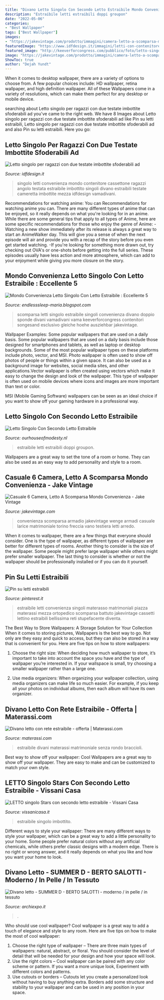 ```yaml
---
title: "Divano Letto Singolo Con Secondo Letto Estraibile Mondo Convenienza - Mondo Convenienza Letto Singolo Con Letto Estraibile : Eccellente 5"
description: "Estraibile letti estraibili doppi groupon"
date: "2022-05-06"
categories:
- "Best Wallpaper"
tags: ["Best Wallpaper"]
images:
- "https://jakevintage.com/prodotto/immagini/camera-letto-a-scomparsa-mondo-convenienza-6-8630.jpg"
featuredImage: "https://www.idfdesign.it/immagini/letti-con-contenitore/thom-casa-vacanze-3.jpg"
featured_image: "http://keeverforcongress.com/pubblico/foto/letto-singolo-a-scomparsa-mondo-convenienza-full-size-of-letto-singolo-letto-estraibile-mondo-convenienza-letti-singoli-letto-estraibile-mondo-81662-25256.jpg"
image: "https://jakevintage.com/prodotto/immagini/camera-letto-a-scomparsa-mondo-convenienza-6-8630.jpg"
ShowToc: true
author: "Dejah Yundt"
---
```



When it comes to desktop wallpaper, there are a variety of options to choose from. A few popular choices include: HD wallpaper, retina wallpaper, and high definition wallpaper. All of these Wallpapers come in a variety of resolutions, which can make them perfect for any desktop or mobile device. 

	

		
searching about Letto singolo per ragazzi con due testate imbottite sfoderabili ad you've came to the right web. We have 8 Images about Letto singolo per ragazzi con due testate imbottite sfoderabili ad like Pin su letti estraibili, Letto singolo per ragazzi con due testate imbottite sfoderabili ad and also Pin su letti estraibili. Here you go:
		
    
## Letto Singolo Per Ragazzi Con Due Testate Imbottite Sfoderabili Ad

<img loading=lazy src="https://www.idfdesign.it/immagini/letti-con-contenitore/thom-casa-vacanze-3.jpg" onerror="this.onerror=null;this.src='https://tse4.mm.bing.net/th?id=OIP.O701dni6c1KaRABAImMoQwHaE6&amp;pid=15.1';" alt="Letto singolo per ragazzi con due testate imbottite sfoderabili ad">

_Source: idfdesign.it_

>singolo letti convenienza mondo contenitore cassettone ragazzi angolo testata estraibile imbottito singoli divano estraibili testate cameretta imbottite mezza idfdesign vamadivani. 

	

Recommendations for watching anime: You can
Recommendations for watching anime you can. There are many different types of anime that can be enjoyed, so it really depends on what you're looking for in an anime. While there are some general tips that apply to all types of Anime, here are some specific recommendations for those who enjoy the genre of Anime: 
-Watching a new show immediately after its release is always a great way to start an AnimeWalker day. This will give you a sense of when the next episode will air and provide you with a recap of the story before you even get started watching. 
-If you're looking for something more drawn out, try checking out OVA's or one-shots before getting into the full series. These episodes usually have less action and more atmosphere, which can add to your enjoyment while giving you more closure on the story.

    
## Mondo Convenienza Letto Singolo Con Letto Estraibile : Eccellente 5

<img loading=lazy src="http://keeverforcongress.com/pubblico/foto/letto-singolo-a-scomparsa-mondo-convenienza-full-size-of-letto-singolo-letto-estraibile-mondo-convenienza-letti-singoli-letto-estraibile-mondo-81662-25256.jpg" onerror="this.onerror=null;this.src='https://tse2.mm.bing.net/th?id=OIP.2pS6T1ZN8S1xDjtUS1c_hgHaE7&amp;pid=15.1';" alt="Mondo Convenienza Letto Singolo Con Letto Estraibile : Eccellente 5">

_Source: endlesssleep-maria.blogspot.com_

>scomparsa letti singolo estraibile singoli convenienza divano doppio sponde divani vamadivani vama keeverforcongress contenitori songesand esclusivo gleiche hoehe ausziehbar jakevintage. 

	

Wallpaper Examples: Some popular wallpapers that are used on a daily basis.
Some popular wallpapers that are used on a daily basis include those designed for smartphones and tablets, as well as laptop or desktop backgrounds. Some of the most popular wallpaper types on these platforms include photo, vector, and MSI. 
Photo wallpaper is often used to show off photos of people or things within a given space. It can also be used as a background image for websites, social media sites, and other applications.Vector wallpaper is often created using vectors which make it easy to change the design and look of the wallpaper. This type of wallpaper is often used on mobile devices where icons and images are more important than text or color. 

MSI (Mobile Gaming Software) wallpapers can be seen as an ideal choice if you want to show off your gaming hardware in a professional way.

    
## Letto Singolo Con Secondo Letto Estraibile

<img loading=lazy src="https://img.grouponcdn.com/deal/R1K3gkd93iSNM4MGbmgCtmLM7NT/R1-2000x1200/v1/c700x420.jpg" onerror="this.onerror=null;this.src='https://tse4.mm.bing.net/th?id=OIP.QBqJLNDNj9D8b9v0rMlmXAHaEc&amp;pid=15.1';" alt="Letto Singolo Con Secondo Letto Estraibile">

_Source: ourhouseofmodesty.nl_

>estraibile letti estraibili doppi groupon. 

	

Wallpapers are a great way to set the tone of a room or home. They can also be used as an easy way to add personality and style to a room.

    
## Casuale 6 Camera, Letto A Scomparsa Mondo Convenienza - Jake Vintage

<img loading=lazy src="https://jakevintage.com/prodotto/immagini/camera-letto-a-scomparsa-mondo-convenienza-6-8630.jpg" onerror="this.onerror=null;this.src='https://tse4.mm.bing.net/th?id=OIP.hWUWbCjPiHDPcu827ZyDxwHaEj&amp;pid=15.1';" alt="Casuale 6 Camera, Letto A Scomparsa Mondo Convenienza - Jake Vintage">

_Source: jakevintage.com_

>convenienza scomparsa armadio jakevintage wenge armadi casuale larice matrimoniale torino freccia vano testiera letti arredo. 

	

When it comes to wallpaper, there are a few things that everyone should consider. One is the type of wallpaper, as different types of wallpaper are better for different types of rooms. Another thing to consider is the size of the wallpaper. Some people might prefer large wallpaper while others might prefer smaller wallpaper. The last thing to consider is whether or not the wallpaper should be professionally installed or if you can do it yourself.

    
## Pin Su Letti Estraibili

<img loading=lazy src="https://i.pinimg.com/originals/26/06/ad/2606ad0e30c1159cbfe49fdc55ca67aa.jpg" onerror="this.onerror=null;this.src='https://tse1.mm.bing.net/th?id=OIP.s4FO_2-ZfK6uiyqgzE9P1wHaEv&amp;pid=15.1';" alt="Pin su letti estraibili">

_Source: pinterest.it_

>estraibile letti convenienza singoli materasso matrimoniali piazza materassi mezza ortopedico scomparsa battuto jakevintage cassetti lettino estraibili bellissima reti stupefacente diventa. 

	

The Best Way to Store Wallpapers: A Storage Solution for Your Collection
When it comes to storing pictures, Wallpapers is the best way to go. Not only are they easy and quick to access, but they can also be stored in a way that is convenient for you. Here are five tips on how to store wallpapers:
1) Choose the right size: When deciding how much wallpaper to store, it’s important to take into account the space you have and the type of wallpaper you’re interested in. If your wallspace is small, try choosing a smaller wallpaper rather than a large one.

2) Use media organizers: When organizing your wallpaper collection, using media organizers can make life so much easier. For example, if you keep all your photos on individual albums, then each album will have its own organizer.

    
## Divano Letto Con Rete Estraibile - Offerta | Materassi.com

<img loading=lazy src="http://www.materassi.com/images/head-prd/rondo_divano_letto.jpg" onerror="this.onerror=null;this.src='https://tse4.mm.bing.net/th?id=OIP.pefT9yhdzPN5m_kB2OcgyAHaE4&amp;pid=15.1';" alt="Divano letto con rete estraibile - offerta | Materassi.com">

_Source: materassi.com_

>estraibile divani materassi matrimoniale senza rondo braccioli. 

	

Best way to show off your wallpaper:
Cool Wallpapers are a great way to show off your wallpaper. They are easy to make and can be customized to match your own style.

    
## LETTO Singolo Stars Con Secondo Letto Estraibile - Vissani Casa

<img loading=lazy src="https://www.vissanicasa.it/wp-content/uploads/2018/06/STARS-2.jpg" onerror="this.onerror=null;this.src='https://tse4.mm.bing.net/th?id=OIP.hTvBCvpkI4QaiDBQ4zgYTgHaFr&amp;pid=15.1';" alt="LETTO singolo Stars con secondo letto estraibile - Vissani Casa">

_Source: vissanicasa.it_

>estraibile singolo imbottito. 

	

Different ways to style your wallpaper:
There are many different ways to style your wallpaper, which can be a great way to add a little personality to your home. Some people prefer natural colors without any artificial chemicals, while others prefer classic designs with a modern edge. There is no right or wrong answer, and it really depends on what you like and how you want your home to look.

    
## Divano Letto - SUMMER D - BERTO SALOTTI - Moderno / In Pelle / In Tessuto

<img loading=lazy src="https://img.archiexpo.it/images_ae/photo-g/49940-9771873.jpg" onerror="this.onerror=null;this.src='https://tse3.mm.bing.net/th?id=OIP.yI9DxdMNh8Cq0RHulCYXDgHaHa&amp;pid=15.1';" alt="Divano letto - SUMMER D - BERTO SALOTTI - moderno / in pelle / in tessuto">

_Source: archiexpo.it_

>. 

	

Who should use cool wallpaper?
Cool wallpaper is a great way to add a touch of elegance and style to any room. Here are five tips on how to make the most of cool wallpaper: 
1) Choose the right type of wallpaper – There are three main types of wallpapers: natural, abstract, or floral. You should consider the level of detail that will be needed for your design and how your space will look. 
2) Use the right colors – Cool wallpaper can be paired with any color scheme or pattern. If you want a more unique look, Experiment with different colors and patterns. 
3) Use cutouts or borders – Cutouts let you create a personalized look without having to buy anything extra. Borders add some structure and stability to your wallpaper and can be used in any position in your space.

